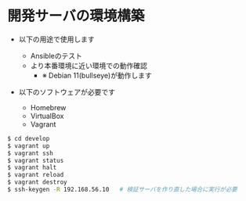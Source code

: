 # 開発サーバの環境構築

- 以下の用途で使用します
    - Ansibleのテスト
    - より本番環境に近い環境での動作確認
        - ※ Debian 11(bullseye)が動作します

- 以下のソフトウェアが必要です
    - Homebrew
    - VirtualBox
    - Vagrant

```bash
$ cd develop
$ vagrant up
$ vagrant ssh
$ vagrant status
$ vagrant halt
$ vagrant reload
$ vagrant destroy
$ ssh-keygen -R 192.168.56.10   # 検証サーバを作り直した場合に実行が必要
```
